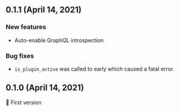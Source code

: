 ## 0.1.1 (April 14, 2021)

### New features

- Auto-enable GraphQL introspection

### Bug fixes

- `is_plugin_active` was called to early which caused a fatal error

## 0.1.0 (April 14, 2021)

🎉 First version
